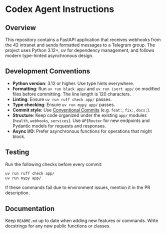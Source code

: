 # Codex Agent Instructions

## Overview
This repository contains a FastAPI application that receives webhooks from the 42 intranet and sends formatted messages to a Telegram group. The project uses Python 3.12+, uv for dependency management, and follows modern type-hinted asynchronous design.

## Development Conventions
- **Python version**: 3.12 or higher. Use type hints everywhere.
- **Formatting**: Run `uv run black app/` and `uv run isort app/` on modified files before committing. The line length is 120 characters.
- **Linting**: Ensure `uv run ruff check app/` passes.
- **Type checking**: Ensure `uv run mypy app/` passes.
- **Commit style**: Use [Conventional Commits](https://www.conventionalcommits.org/en/v1.0.0/) (e.g. `feat:`, `fix:`, `docs:`).
- **Structure**: Keep code organized under the existing `app/` modules (`health`, `webhooks`, `services`). Use `APIRouter` for new endpoints and Pydantic models for requests and responses.
- **Async I/O**: Prefer asynchronous functions for operations that might block.

## Testing
Run the following checks before every commit:
```bash
uv run ruff check app/
uv run mypy app/
```
If these commands fail due to environment issues, mention it in the PR description.

## Documentation
Keep `README.md` up to date when adding new features or commands. Write docstrings for any new public functions or classes.


